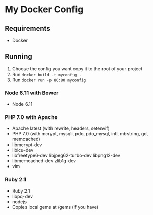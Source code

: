 # My Docker Config


## Requirements

- Docker


## Running

1. Choose the config you want copy it to the root of your project
2. Run `docker build -t myconfig .`
3. Run `docker run -p 80:80 myconfig`


### Node 6.11 with Bower

- Node 6.11


### PHP 7.0 with Apache

- Apache latest (with rewrite, headers, setenvif)
- PHP 7.0 (with mcrypt, mysqli, pdo, pdo_mysql, intl, mbstring, gd, memcached)
- libmcrypt-dev
- libicu-dev
- libfreetype6-dev libjpeg62-turbo-dev libpng12-dev
- libmemcached-dev zlib1g-dev
- vim


### Ruby 2.1

- Ruby 2.1
- libpq-dev
- nodejs
- Copies local gems at /gems (if you have)